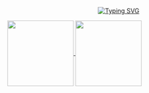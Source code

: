 <p align="center">
  <a href="https://git.io/typing-svg"><img src="https://readme-typing-svg.herokuapp.com?font=Dancing+Script&size=37&duration=3000&color=010405&center=%D0%B8%D1%81%D1%82%D0%B8%D0%BD%D0%BD%D1%8B%D0%B9&vCenter=%D0%B8%D1%81%D1%82%D0%B8%D0%BD%D0%BD%D1%8B%D0%B9&multiline=true&repeat=%D0%B8%D1%81%D1%82%D0%B8%D0%BD%D0%BD%D1%8B%D0%B9&random=%D0%9B%D0%9E%D0%96%D0%AC&width=450&height=100&lines=Hello%2C+I'm+Aleksandr%2C;I+do+automated+software+testing." alt="Typing SVG" /></a>
</p>
<a href="https://github.com/Aleks-QA">
  <img height=150 align="center" src="https://github-readme-stats.vercel.app/api?username=Aleks-QA&show_icons=true&bg_color=00000000&rank_icon=github&include_all_commits=true&hide=issues,contribs" />
</a>
<a href="https://github.com/Aleks-QA">
  <img height=150 align="center" src="https://github-readme-stats.vercel.app/api/top-langs/?username=Aleks-QA&layout=compact&langs_count=8&size_weight=0.5&count_weight=0.5" />
</a>


<!-- <a href="https://t.me/naumov_qa" target="_blank">![Telegram](https://img.shields.io/badge/Telegram-2CA5E0?style=for-the-badge&logo=telegram&logoColor=white)</a>  -->
